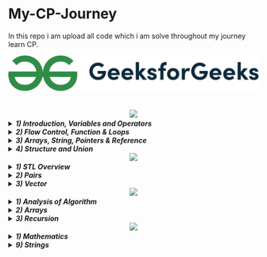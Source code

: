 # My-CP-Journey
In this repo i am upload all code which i am solve throughout my journey learn CP.


<div align="center">
<img src=
"images/gfg.png" alt="GeeksforGeeks logo">
</div>
<br>
<br>

<div align="center">
<img src="https://img.shields.io/badge/C%2B%2B-Basic-blue" height="30px">
</div>

<details>
<summary><em><strong>1) Introduction, Variables and Operators</strong></em></summary>
<br>

|No|Problem Name|Source Code|
|--|------------|-----------|  
| 1 | [When learning a new language, we first learn to output some message. Here, we'll start with the famous Hello World message. Now, here you are given a function to complete. Don't worry about the ins and outs of functions, just add the command (cout<<"Hello World") to print Hello World.](https://practice.geeksforgeeks.org/problems/start-coding/1)| [C++ Code](https://github.com/IamBikramPurkait/My-CP-Journey/blob/main/GFG/C%2B%2B%20BASIC/1%20-%20Introduction%2C%20Variables%20and%20Operators/Start_Coding.cpp)|
| 2 | [You are familiar with producing output using C++/C. In this task, you'll be required to write three messages in three separate lines. Write Geeks for Geeks. But wait a minute!! You need to write each word of it in a separate line.](https://practice.geeksforgeeks.org/problems/the-new-line/1) | [C++ Code](https://github.com/IamBikramPurkait/My-CP-Journey/blob/main/GFG/C%2B%2B%20BASIC/1%20-%20Introduction%2C%20Variables%20and%20Operators/The_new_line.cpp) |  
| 3 | [Comments are very useful in any language to tell a user what is the task of any function or operation. The comments are neglected by the compiler, so whatever you write in the comments won't have any effect on the working of a code. In C/C++, comments can be written as mentioned below:/*This is a comment*/ //This is also a comment](https://practice.geeksforgeeks.org/problems/learn-to-comment/1) | [C++ Code](https://github.com/IamBikramPurkait/My-CP-Journey/blob/main/GFG/C%2B%2B%20BASIC/1%20-%20Introduction%2C%20Variables%20and%20Operators/learn_new_comment.cpp) | 
| 4 | [Working with Data Types is very important in the programming world. Here, we will learn to manipulate the basic data types in CPP.You will be given four different variables of different data types: a (int), b (float), c (double), l (long long), d (string). Your task is to do step-wise operations as given below:1. Divide b by c.2. Divide b by a.3. Divide c by a (cast to int).4. Add result of step 3 with l.5. Print the given string, and the 4th (0-based indexing) character of the string both separated by a space.](https://practice.geeksforgeeks.org/problems/data-types/1) | [C++ Code](https://github.com/IamBikramPurkait/My-CP-Journey/blob/main/GFG/C%2B%2B%20BASIC/1%20-%20Introduction%2C%20Variables%20and%20Operators/datatypes.cpp) | 
| 5 | [There are times when your answer is a floating point that contains undesired amount of digits after decimal. Here, we'll learn how to get a precise answer out of a floating number. You are given two floating numbers a and b. You need to output a/b and decimal precision of a/b upto 3 places after the decimal point.Note: You may use setprecision and fixed.](https://practice.geeksforgeeks.org/problems/learning-to-be-precise/1) | [C++ Code](https://github.com/IamBikramPurkait/My-CP-Journey/blob/main/GFG/C%2B%2B%20BASIC/1%20-%20Introduction%2C%20Variables%20and%20Operators/learning_to_be_precise.cpp) | 
| 6 | [Macro is one of the most important part of CPP preprocessors. It allows us to define variables and functions and it basically works by substituting the value or function during the preprocessing stage of code conversion(High level to Low level). So, let's dive into preprocessors!You are given two inputs: a(integer),and b(integer). You need to print a * b .](https://practice.geeksforgeeks.org/problems/learning-macros/1) | [C++ Code](https://github.com/IamBikramPurkait/My-CP-Journey/blob/main/GFG/C%2B%2B%20BASIC/1%20-%20Introduction%2C%20Variables%20and%20Operators/learning_macros.cpp) | 
| 7 | [Given two numbers a and b, you need to swap their values so a holds the value of b and b holds the value of a.](https://practice.geeksforgeeks.org/problems/swap-the-numbers/0/?track=cip-intro-var-operators&batchId=238) | [C++ Code](https://github.com/IamBikramPurkait/My-CP-Journey/blob/main/GFG/C%2B%2B%20BASIC/1%20-%20Introduction%2C%20Variables%20and%20Operators/swap_the_numbers.cpp) | 
| 8 | [Given a double value d, typecast it to an integer value.](https://practice.geeksforgeeks.org/problems/type-conversion/0/?track=cip-intro-var-operators&batchId=238) | [C++ Code](https://github.com/IamBikramPurkait/My-CP-Journey/blob/main/GFG/C%2B%2B%20BASIC/1%20-%20Introduction%2C%20Variables%20and%20Operators/type_conversion.cpp) | 
| 9 | [Given a variable value  return the size of the variable. It can be of any data type like int, float, char, double, etc.](https://practice.geeksforgeeks.org/problems/315289330d2c89ab5d2430c9f2434a8b9ae13ab0/0/?track=cip-intro-var-operators&batchId=238) | [C++ Code](https://github.com/IamBikramPurkait/My-CP-Journey/blob/main/GFG/C%2B%2B%20BASIC/1%20-%20Introduction%2C%20Variables%20and%20Operators/return_size.cpp) | 
| 10 | [Given 2 integers a and b. Find the value of a/b, where b is not equal to zero. After computation the answer should be in double format with precised value.](https://practice.geeksforgeeks.org/problems/db4b6dd5adab4810359001fffaf0fdc2587cf060/0/?track=cip-intro-var-operators&batchId=238) | [C++ Code](https://github.com/IamBikramPurkait/My-CP-Journey/blob/main/GFG/C%2B%2B%20BASIC/1%20-%20Introduction%2C%20Variables%20and%20Operators/compute_abyb.cpp) | 
| 11 | [You are given a function utility() which prints count  every time it is called. The function will be called by the driver's code n times.](https://practice.geeksforgeeks.org/problems/de776bf8c9c130169a8d66c890dbf145db364586/0/?track=cip-intro-var-operators&batchId=238) | [C++ Code](https://github.com/IamBikramPurkait/My-CP-Journey/blob/main/GFG/C%2B%2B%20BASIC/1%20-%20Introduction%2C%20Variables%20and%20Operators/kth_call.cpp) | 
| 12 | [You just have to initialize a global variable g having int type and value as 10.You are given with complete functions getter() and setter(int x) for the variable g. getter() will return the value of g and setter(x) will set the value of g as x. Functions will be called by the driver's code, it will set the value of g as 10 and will print the value through getter().](https://practice.geeksforgeeks.org/problems/b43c84131f1f6af6b54f470d3f925a2f5976f68e/0/?track=cip-intro-var-operators&batchId=238) | [C++ Code](https://github.com/IamBikramPurkait/My-CP-Journey/blob/main/GFG/C%2B%2B%20BASIC/1%20-%20Introduction%2C%20Variables%20and%20Operators/global_variable.cpp) | 
| 13 | [Recommended to solve it after completing Function track.Given 2 numeric values a and b, they can be of any datatype like int, long, double, etc. Find the value of (a + b). After computation the answer will have the data type as a and b.](https://practice.geeksforgeeks.org/problems/a4de51c3f1ec770de022d909165358dee30fe64e/0/?track=cip-intro-var-operators&batchId=238) | [C++ Code](https://github.com/IamBikramPurkait/My-CP-Journey/blob/main/GFG/C%2B%2B%20BASIC/1%20-%20Introduction%2C%20Variables%20and%20Operators/add_auto_keyword.cpp) | 
| 14 | [Given one variable a, it can be of any datatype like int, long, double, etc. You have been given a fun() function with variable 'a' as parameter. You have to print its type id name.](https://practice.geeksforgeeks.org/problems/c0a681a2f4f9d06ed164a38cf736ccbc84fff983/0/?track=cip-intro-var-operators&batchId=238) | [C++ Code](https://github.com/IamBikramPurkait/My-CP-Journey/blob/main/GFG/C%2B%2B%20BASIC/1%20-%20Introduction%2C%20Variables%20and%20Operators/type_inference.cpp) | 
| 15 | [Given an integer, you need to input it. The integer will then be printed after adding 10.](https://practice.geeksforgeeks.org/problems/input-integer/0/?track=cip-intro-var-operators&batchId=238) | [C++ Code](https://github.com/IamBikramPurkait/My-CP-Journey/blob/main/GFG/C%2B%2B%20BASIC/1%20-%20Introduction%2C%20Variables%20and%20Operators/input_integer.cpp) | 
| 16 | [Given two inputs that are store in variables a and b, you need to print a and b in a single line with a space separating them.](https://practice.geeksforgeeks.org/problems/print-with-space/0/?track=cip-intro-var-operators&batchId=238) | [C++ Code](https://github.com/IamBikramPurkait/My-CP-Journey/blob/main/GFG/C%2B%2B%20BASIC/1%20-%20Introduction%2C%20Variables%20and%20Operators/print_with_space.cpp) | 
| 17 | [You are given a print() function that should output one statement as "GeeksForGeeks". The statement should be with double quotes as shown.](https://practice.geeksforgeeks.org/problems/ac2a004501fccf140263abb898908d25ae64c078/0/?track=cip-intro-var-operators&batchId=238) | [C++ Code](https://github.com/IamBikramPurkait/My-CP-Journey/blob/main/GFG/C%2B%2B%20BASIC/1%20-%20Introduction%2C%20Variables%20and%20Operators/print_gfg.cpp) | 
| 18 | [You are given a utility() function with a as parameter which is of bool type. Complete the function and print actual boolean value, i.e., true or false.](https://practice.geeksforgeeks.org/problems/c86369dd566ed0637679f33bfd506b375e85e369/0/?track=cip-intro-var-operators&batchId=238) | [C++ Code](https://github.com/IamBikramPurkait/My-CP-Journey/blob/main/GFG/C%2B%2B%20BASIC/1%20-%20Introduction%2C%20Variables%20and%20Operators/print_boolean_value.cpp) | 
| 19 | [You are given a decTohex() function with number a as parameter. Complete the function and print hexadecimal value of 'a'.](https://practice.geeksforgeeks.org/problems/convert-to-hexadecimal/0/?track=cip-intro-var-operators&batchId=238) | [C++ Code](https://github.com/IamBikramPurkait/My-CP-Journey/blob/main/GFG/C%2B%2B%20BASIC/1%20-%20Introduction%2C%20Variables%20and%20Operators/convert_to_hexadecimal.cpp) | 
| 20 | [There are times when your answer is a double data type and you want to show the same in scientific format. Here, we have to get a scientific format answer out of a double data type. You are given one number a. You need to output its sceintific format upto 4 precision.](https://practice.geeksforgeeks.org/problems/7ba8f524809a4015ac654d98aa0cb22ef8d27098/0/?track=cip-intro-var-operators&batchId=238) | [C++ Code](https://github.com/IamBikramPurkait/My-CP-Journey/blob/main/GFG/C%2B%2B%20BASIC/1%20-%20Introduction%2C%20Variables%20and%20Operators/scientific_format.cpp) | 
| 21 | [You are given two integer variables x and y. You need to perform the following operations:p = x+y : Additionq = x-y : Subtractionr = x*y :Multiplications = x/y : Float Divisiont = x//y : Int Divisionu = x%y : Modulov = x**y : Power](https://practice.geeksforgeeks.org/problems/arithmetic-operators/0/?track=cip-intro-var-operators&batchId=238) | [C++ Code](https://practice.geeksforgeeks.org/problems/arithmetic-operators/0/?track=cip-intro-var-operators&batchId=238) | 
| 22 | [Given an integer N find the sum of the first N natural number.](https://practice.geeksforgeeks.org/problems/sum-of-n-number/0/?track=cip-intro-var-operators&batchId=238) | [C++ Code](https://github.com/IamBikramPurkait/My-CP-Journey/blob/main/GFG/C%2B%2B%20BASIC/1%20-%20Introduction%2C%20Variables%20and%20Operators/sum_of_n_numbers.cpp) | 
| 23 | [Given two positive integers a and b. Your task is to perform right shift bitwise operation on it as given below:Do a>>b.](https://practice.geeksforgeeks.org/problems/bitwise-right-shift/0/?track=cip-intro-var-operators&batchId=238) | [C++ Code](https://github.com/IamBikramPurkait/My-CP-Journey/blob/main/GFG/C%2B%2B%20BASIC/1%20-%20Introduction%2C%20Variables%20and%20Operators/bitwise_right_shift.cpp) | 
| 24 | [Given an integer N. Write a program to find last digit of the number.](https://practice.geeksforgeeks.org/problems/last-digit-of-a-number/0/?track=cip-intro-var-operators&batchId=238) | [C++ Code](https://github.com/IamBikramPurkait/My-CP-Journey/blob/main/GFG/C%2B%2B%20BASIC/1%20-%20Introduction%2C%20Variables%20and%20Operators/last_digit_of_a_number.cpp) | 
| 25 | [Given three integer, a,d and n. Where a is the first term, d is the common difference of an A.P.  Calculate the nth term of A.P.  The nth term is given by an = a + (n-1)d](https://practice.geeksforgeeks.org/problems/ap-term/0/?track=cip-intro-var-operators&batchId=238) | [C++ Code](https://github.com/IamBikramPurkait/My-CP-Journey/blob/main/GFG/C%2B%2B%20BASIC/1%20-%20Introduction%2C%20Variables%20and%20Operators/AP_term.cpp) | 
</details>


<details>
<summary><em><strong>2) Flow Control, Function & Loops</em></strong></summary>
<br>

|No|Problem Name|Source Code|
|--|-----------|-----------|  
| 1 | [Given an integer N. Your task is to check if the integer is greater than, less than or equal to 5.If the integer is greater than 5, then print "Greater than 5" (without quotes).If the integer is less than 5, then print "Less than 5".If the integer is equal to 5, then print "Equal to 5".](https://practice.geeksforgeeks.org/problems/c-if-else-decision-making4138/1)| [C++ Code](https://github.com/IamBikramPurkait/My-CP-Journey/blob/main/GFG/C%2B%2B%20BASIC/2%20-%20%20Flow%20Control%2C%20Function%20%26%20Loops/if_else.cpp)|
| 2 | [For an input year N, find whether the year is a leap or not. ](https://practice.geeksforgeeks.org/problems/leap-year0943/1)| [C++ Code](https://github.com/IamBikramPurkait/My-CP-Journey/blob/main/GFG/C%2B%2B%20BASIC/2%20-%20%20Flow%20Control%2C%20Function%20%26%20Loops/leapyear.cpp)|
| 3 | [Given a number, you have to use switch statement to print "One" (without quotes) if the given number is equal to 1 else print "Not One"(without quotes).](https://practice.geeksforgeeks.org/problems/switch-statement/0/?track=cip-flow-function-loop&batchId=238)| [C++ Code](https://github.com/IamBikramPurkait/My-CP-Journey/blob/main/GFG/C%2B%2B%20BASIC/2%20-%20%20Flow%20Control%2C%20Function%20%26%20Loops/switch_statement.cpp)|
| 4 | [Given a number, represents number of apples in a bag. You and your friend are playing a game. Both of you are picking one apple turn wise from the bag. It is given that first attempt is always by you. The person picking the last apple will be the winner. Find out the winner if the quantity of apples is given to you as a number.If you will win: Print "You" (without quotes)If your friend will win: Print "Friend" (without quotes)](https://practice.geeksforgeeks.org/problems/even-odd-game/0/?track=cip-flow-function-loop&batchId=238)| [C++ Code](https://github.com/IamBikramPurkait/My-CP-Journey/blob/main/GFG/C%2B%2B%20BASIC/2%20-%20%20Flow%20Control%2C%20Function%20%26%20Loops/even_odd_game.cpp)|
| 5 | [Given 3 numbers A, B and C. Find the greatest number among them.](https://practice.geeksforgeeks.org/problems/greatest-of-three-numbers2520/1)| [C++ Code](https://github.com/IamBikramPurkait/My-CP-Journey/blob/main/GFG/C%2B%2B%20BASIC/2%20-%20%20Flow%20Control%2C%20Function%20%26%20Loops/greatest_of_three_numbers.cpp)|
| 6 | [Given two numbers a and b; you need to perform basic mathematical operation on them. You will be provided an integer named as operator.If operator equals to 1 add a and b, then print the result.If operator equals to 2 subtract b from a, then print the result.If operator equals to 3 multiply a and b, then print the result.If operator equals to any another number, print "Invalid Input"(without quotes).](https://practice.geeksforgeeks.org/problems/calculator/0/?track=cip-flow-function-loop&batchId=238)| [C++ Code](https://github.com/IamBikramPurkait/My-CP-Journey/blob/main/GFG/C%2B%2B%20BASIC/2%20-%20%20Flow%20Control%2C%20Function%20%26%20Loops/calculator.cpp)|
| 7 | [You are given a number n. You need to find nth Fibonacci number.F(n)=F(n-1)+F(n-2); where F(1)=1 and F(2)=1](https://practice.geeksforgeeks.org/problems/fibonacci-using-recursion/0/?track=cip-flow-function-loop&batchId=238)| [C++ Code](https://github.com/IamBikramPurkait/My-CP-Journey/blob/main/GFG/C%2B%2B%20BASIC/2%20-%20%20Flow%20Control%2C%20Function%20%26%20Loops/fibbonacci_using_recursion.cpp)|
| 8 | [You have to find exact volume of some objects just by knowing the some of their dimensions. Here we will find volume of a cube and a rectangular box by completing the given functions.](https://practice.geeksforgeeks.org/problems/1dc3a6ff68b90b33383d1d91e255b7a171eab092/0/?track=cip-flow-function-loop&batchId=238)| [C++ Code](https://github.com/IamBikramPurkait/My-CP-Journey/blob/main/GFG/C%2B%2B%20BASIC/2%20-%20%20Flow%20Control%2C%20Function%20%26%20Loops/find_volume.cpp)|
| 9 | [You have to generate a single sum() function which can take two, three or four parameters and will return sum of all the numbers. Suppose if we are given with 2 integer values a and b we have to return (a+b), if given 3 integer values a, b and c we have to return (a+b+c) and similarly for 4 numeric values (a+b+c+d). Function call will be like this:If 2 integers : sum(a, b);If 3 integers : sum(a, b, c);If 4 integers : sum(a, b, c, d); ](https://practice.geeksforgeeks.org/problems/1629703dd82d0d2898f59a1d467238a94929f620/0/?track=cip-flow-function-loop&batchId=238)| [C++ Code](https://github.com/IamBikramPurkait/My-CP-Journey/blob/main/GFG/C%2B%2B%20BASIC/2%20-%20%20Flow%20Control%2C%20Function%20%26%20Loops/sum_default_arguments.cpp)|
| 10 | [Given a number N, find the first digit of the number.](https://practice.geeksforgeeks.org/problems/first-digit-of-a-number/0/?track=cip-flow-function-loop&batchId=238)| [C++ Code](https://github.com/IamBikramPurkait/My-CP-Journey/blob/main/GFG/C%2B%2B%20BASIC/2%20-%20%20Flow%20Control%2C%20Function%20%26%20Loops/first_digit_of_number.cpp)|
| 11 | [Given a number N find the prime factorization of the number.](https://practice.geeksforgeeks.org/problems/prime-factorization/0/?track=cip-flow-function-loop&batchId=238)| [C++ Code](https://github.com/IamBikramPurkait/My-CP-Journey/blob/main/GFG/C%2B%2B%20BASIC/2%20-%20%20Flow%20Control%2C%20Function%20%26%20Loops/prime_factorization.cpp)|
| 12 | [Given a positive integer, N. Find the factorial of N.](https://practice.geeksforgeeks.org/problems/factorial5739/1)| [C++ Code](https://github.com/IamBikramPurkait/My-CP-Journey/blob/main/GFG/C%2B%2B%20BASIC/2%20-%20%20Flow%20Control%2C%20Function%20%26%20Loops/factorial.cpp)|
| 13 | [You are given a String S, you need to print its characters at even indices(index starts at 0).](https://practice.geeksforgeeks.org/problems/for-loop-2/0/?track=cip-flow-function-loop&batchId=238)| [C++ Code](https://github.com/IamBikramPurkait/My-CP-Journey/blob/main/GFG/C%2B%2B%20BASIC/2%20-%20%20Flow%20Control%2C%20Function%20%26%20Loops/forloop_2.cpp)|
| 14 | [What do you do when you need to execute certain statements more than once? You put them in a loop. Loops are very powerful. Majority of coding questions need loops to work. You can't even input testcases without loops!Here, we will use for loop and check if the given number n is prime or not.Note: A number is prime if it's divisible by itself and 1. Also, 1 is not prime.](https://practice.geeksforgeeks.org/problems/for-loop-primechecl/1)| [C++ Code](https://github.com/IamBikramPurkait/My-CP-Journey/blob/main/GFG/C%2B%2B%20BASIC/2%20-%20%20Flow%20Control%2C%20Function%20%26%20Loops/forloop_prime_check.cpp)|
| 15 | [While loop is another loop like for loop but unlike for loop it only checks for one condition.Here, we will use while loop and print a number n's table in reverse order.](https://practice.geeksforgeeks.org/problems/while-loop-printtable/1)| [C++ Code](https://github.com/IamBikramPurkait/My-CP-Journey/blob/main/GFG/C%2B%2B%20BASIC/2%20-%20%20Flow%20Control%2C%20Function%20%26%20Loops/while_loop_print_table.cpp)|
| 16 | [Given two number n1 and n2, n1 > n2. Find the differences between mathematical tables of n1 and n2.](https://practice.geeksforgeeks.org/problems/table-difference/0/?track=cip-flow-function-loop&batchId=238)| [C++ Code](https://github.com/IamBikramPurkait/My-CP-Journey/blob/main/GFG/C%2B%2B%20BASIC/2%20-%20%20Flow%20Control%2C%20Function%20%26%20Loops/table_difference.cpp)|
| 17 | [Given a number N. Count the number of digits in N which evenly divides N.](https://practice.geeksforgeeks.org/problems/count-digits/0)| [C++ Code](https://github.com/IamBikramPurkait/My-CP-Journey/blob/main/GFG/C%2B%2B%20BASIC/2%20-%20%20Flow%20Control%2C%20Function%20%26%20Loops/count_digits.cpp)|
| 18 | [Given an integer s. Write a program to print the Right angle triangle wall. The length of perpendicular and base is s.](https://practice.geeksforgeeks.org/problems/right-angle-triangle-1605685807/0/?track=cip-flow-function-loop&batchId=238)| [C++ Code](https://github.com/IamBikramPurkait/My-CP-Journey/blob/main/GFG/C%2B%2B%20BASIC/2%20-%20%20Flow%20Control%2C%20Function%20%26%20Loops/right_angle_triangle.cpp)|
| 19 | [Given an integer N. Write a program to print all the divisors of N.](https://practice.geeksforgeeks.org/problems/divisor/0/?track=cip-flow-function-loop&batchId=238)| [C++ Code](https://github.com/IamBikramPurkait/My-CP-Journey/blob/main/GFG/C%2B%2B%20BASIC/2%20-%20%20Flow%20Control%2C%20Function%20%26%20Loops/divisor.cpp)|
| 20 | [Given an integer n check if n is prime or not.A prime number is a number that is divisible by 1 and itself only.](https://practice.geeksforgeeks.org/problems/check-prime/0/?track=cip-flow-function-loop&batchId=238)| [C++ Code](https://github.com/IamBikramPurkait/My-CP-Journey/blob/main/GFG/C%2B%2B%20BASIC/2%20-%20%20Flow%20Control%2C%20Function%20%26%20Loops/check_prime.cpp)|
| 21 | [Given an integer n. Write a program to find the prime number next to n.](https://www.geeksforgeeks.org/program-to-find-the-next-prime-number/)| [C++ Code](https://github.com/IamBikramPurkait/My-CP-Journey/blob/main/GFG/C%2B%2B%20BASIC/2%20-%20%20Flow%20Control%2C%20Function%20%26%20Loops/next_prime_number.cpp)|
| 22 | [Given two numbers A and B. The task is to find the GCD of  A and B.The GCD of two numbers is the largest number that can divide both A and B perfectly.](https://practice.geeksforgeeks.org/problems/gcd/0/?track=cip-flow-function-loop&batchId=238)| [C++ Code](https://github.com/IamBikramPurkait/My-CP-Journey/blob/main/GFG/C%2B%2B%20BASIC/2%20-%20%20Flow%20Control%2C%20Function%20%26%20Loops/gcd.cpp)|
| 23 | [Given two numbers a and b. The task is to find out their LCM.](https://practice.geeksforgeeks.org/problems/lcm/0/?track=cip-flow-function-loop&batchId=238)| [C++ Code](https://github.com/IamBikramPurkait/My-CP-Journey/blob/main/GFG/C%2B%2B%20BASIC/2%20-%20%20Flow%20Control%2C%20Function%20%26%20Loops/lcm.cpp)|
</details>


<details>
<summary><em><strong>3) Arrays, String, Pointers & Reference</em></strong></summary>
<br>

|No|Problem Name|Source Code|
|--|------------|-----------|  
| 1 | [You are given an array that contains integers. You need to print the elements of the array with in reverse order with a space between them.](https://practice.geeksforgeeks.org/problems/array-traversal-reverse/1/?track=cip-array-string-pointer-reference&batchId=238)| [C++ Code](https://github.com/IamBikramPurkait/My-CP-Journey/blob/main/GFG/C%2B%2B%20BASIC/3%20-%20%20Arrays%2C%20String%2C%20Pointers%20%26%20Reference/array_traversal_reverse.cpp)|
| 2 | [Given an integer array arr of size n, you need to sum the elements of arr.](https://practice.geeksforgeeks.org/problems/sum-of-array-elements2502/1)| [C++ Code](https://github.com/IamBikramPurkait/My-CP-Journey/blob/main/GFG/C%2B%2B%20BASIC/3%20-%20%20Arrays%2C%20String%2C%20Pointers%20%26%20Reference/sum_all_array_elements.cpp)|
| 3 | [Given an array A[] of N elements. The task is to count number of even and odd elements in the array.](https://practice.geeksforgeeks.org/problems/count-odd-even/1)| [C++ Code](https://github.com/IamBikramPurkait/My-CP-Journey/blob/main/GFG/C%2B%2B%20BASIC/3%20-%20%20Arrays%2C%20String%2C%20Pointers%20%26%20Reference/count_odd_even.cpp)|
| 4 | [Insertion is a basic but frequently used operation. Arrays in most languages cannnot be dynamically shrinked or expanded. Here, we will work with such arrays and try to insert an element at some index.You are given an array arr(0-based index). The size of the array is given by sizeOfArray. You need to insert an element at given index and print the modified array.](https://practice.geeksforgeeks.org/problems/array-insert-at-index/0/?track=cip-array-string-pointer-reference&batchId=238)| [C++ Code](https://github.com/IamBikramPurkait/My-CP-Journey/blob/main/GFG/C%2B%2B%20BASIC/3%20-%20%20Arrays%2C%20String%2C%20Pointers%20%26%20Reference/array_insert_at_index.cpp)|
| 5 | [You are given an array that contains integers. You need to decrement each element of the array by 1 and return the array.](https://practice.geeksforgeeks.org/problems/decrement-array-values/0/?track=cip-array-string-pointer-reference&batchId=238)| [C++ Code](https://github.com/IamBikramPurkait/My-CP-Journey/blob/main/GFG/C%2B%2B%20BASIC/3%20-%20%20Arrays%2C%20String%2C%20Pointers%20%26%20Reference/decrement_array_values.cpp)|
| 6 | [Given an array arr[] of size N, check if it is sorted in non-decreasing order or not. ](https://practice.geeksforgeeks.org/problems/check-if-an-array-is-sorted0701/0/?track=cip-array-string-pointer-reference&batchId=238)| [C++ Code](https://github.com/IamBikramPurkait/My-CP-Journey/blob/main/GFG/C%2B%2B%20BASIC/3%20-%20%20Arrays%2C%20String%2C%20Pointers%20%26%20Reference/check_if_array_is_sorted.cpp)|
| 7 | [Given an array of size N consisting of only 0's and 1's. The array is sorted in such a manner that all the 1's are placed first and then they are followed by all the 0's. Find the count of all the 0's.](https://practice.geeksforgeeks.org/problems/count-the-zeros2550/0/?track=cip-array-string-pointer-reference&batchId=238)| [C++ Code](https://github.com/IamBikramPurkait/My-CP-Journey/blob/main/GFG/C%2B%2B%20BASIC/3%20-%20%20Arrays%2C%20String%2C%20Pointers%20%26%20Reference/count_the_zeros.cpp)|
| 8 | [Given an array a[], find the size of the array.](https://practice.geeksforgeeks.org/problems/size-of-an-array/0/?track=cip-array-string-pointer-reference&batchId=238)| [C++ Code](https://github.com/IamBikramPurkait/My-CP-Journey/blob/main/GFG/C%2B%2B%20BASIC/3%20-%20%20Arrays%2C%20String%2C%20Pointers%20%26%20Reference/size_of_an_array.cpp)|
| 9 | [Insertion is a basic but frequently used operation. Arrays in most languages cannnot be dynamically shrinked or expanded. Here, we will work with such arrays and try to insert an element at some index.You are given an array arr(0-based index). The size of the array is given by sizeOfArray. You need to insert an element at given index and print the modified array.](https://practice.geeksforgeeks.org/problems/array-insert-at-index/0/?track=cip-array-string-pointer-reference&batchId=238)| [C++ Code](https://github.com/IamBikramPurkait/My-CP-Journey/blob/main/GFG/C%2B%2B%20BASIC/3%20-%20%20Arrays%2C%20String%2C%20Pointers%20%26%20Reference/array_insert_at_index.cpp)|
| 10 | [You are given an array that contains integers. You need to decrement each element of the array by 1 and return the array.](https://practice.geeksforgeeks.org/problems/decrement-array-values/0/?track=cip-array-string-pointer-reference&batchId=238)| [C++ Code](https://github.com/IamBikramPurkait/My-CP-Journey/blob/main/GFG/C%2B%2B%20BASIC/3%20-%20%20Arrays%2C%20String%2C%20Pointers%20%26%20Reference/decrement_array_values.cpp)|
| 11 | [Given an array arr[] of size N of positive integers which may have duplicates. The task is to find the maximum and second maximum from the array, and both of them should be distinct, so If no second max exists, then the second max will be -1.](https://www.geeksforgeeks.org/find-second-largest-element-array/)| [C++ Code](https://www.geeksforgeeks.org/find-second-largest-element-array/)|
| 12 | [Given an integer array and another integer element. The task is to find if the given element is present in array or not.](https://practice.geeksforgeeks.org/problems/search-an-element-in-an-array-1587115621/0/?track=cip-array-string-pointer-reference&batchId=238)| [C++ Code](https://github.com/IamBikramPurkait/My-CP-Journey/blob/main/GFG/C%2B%2B%20BASIC/3%20-%20%20Arrays%2C%20String%2C%20Pointers%20%26%20Reference/search_of_an_element_in_an_array.cpp)|
| 13 | [This Module is all about pointers and how they can be cleverly employed to solve typical CPP problems.Given two integers A and B. The task is to swap two numbers. Swapping here means to interchange the values of A and B.](https://practice.geeksforgeeks.org/problems/magic-in-cpp/1)| [C++ Code](https://github.com/IamBikramPurkait/My-CP-Journey/blob/main/GFG/C%2B%2B%20BASIC/3%20-%20%20Arrays%2C%20String%2C%20Pointers%20%26%20Reference/magic_in_cpp.cpp)|
| 14 | [Given a variable 'a', the task is to make a function updateVar() which will increment the value of the variable by 10. The function should not return anything.](https://practice.geeksforgeeks.org/problems/incrementing-a-variable/0/?track=cip-array-string-pointer-reference&batchId=238)| [C++ Code](https://github.com/IamBikramPurkait/My-CP-Journey/blob/main/GFG/C%2B%2B%20BASIC/3%20-%20%20Arrays%2C%20String%2C%20Pointers%20%26%20Reference/increment_a_variable.cpp)|
| 15 | [Given a variable 'a', we will print the variable through its address.](https://practice.geeksforgeeks.org/problems/address-operator/0/?track=cip-array-string-pointer-reference&batchId=238)| [C++ Code](https://github.com/IamBikramPurkait/My-CP-Journey/blob/main/GFG/C%2B%2B%20BASIC/3%20-%20%20Arrays%2C%20String%2C%20Pointers%20%26%20Reference/address_operator.cpp)|
| 16 | [Rahul loves to play with numbers, he challenges his friend Ankush with a problem related to numbers in which he has to first reverse the order of two digits and then swap them. Let us take the two digits as a and b.](https://practice.geeksforgeeks.org/problems/c-call-by-reference/1)| [C++ Code](https://github.com/IamBikramPurkait/My-CP-Journey/blob/main/GFG/C%2B%2B%20BASIC/3%20-%20%20Arrays%2C%20String%2C%20Pointers%20%26%20Reference/c%2B%2B_call_by_reference.cpp)|
| 17 | [You are given a string s. You need to find the length of the string.](https://practice.geeksforgeeks.org/problems/length-of-string/0/?track=cip-array-string-pointer-reference&batchId=238)| [C++ Code](https://github.com/IamBikramPurkait/My-CP-Journey/blob/main/GFG/C%2B%2B%20BASIC/3%20-%20%20Arrays%2C%20String%2C%20Pointers%20%26%20Reference/length_of_a_string.cpp)|
| 18 | [Your task is to implement the function strstr. The function takes two strings as arguments (s,x) and  locates the occurrence of the string x in the string s. The function returns and integer denoting the first occurrence of the string x in s (0 based indexing).](https://practice.geeksforgeeks.org/problems/implement-strstr/1)| [C++ Code](https://github.com/IamBikramPurkait/My-CP-Journey/blob/main/GFG/C%2B%2B%20BASIC/3%20-%20%20Arrays%2C%20String%2C%20Pointers%20%26%20Reference/implement_strstr.cpp)|
| 19 | [You are given a string s. You need to reverse the string.](https://practice.geeksforgeeks.org/problems/reverse-a-string/0/?track=cip-array-string-pointer-reference&batchId=238)| [C++ Code](https://github.com/IamBikramPurkait/My-CP-Journey/blob/main/GFG/C%2B%2B%20BASIC/3%20-%20%20Arrays%2C%20String%2C%20Pointers%20%26%20Reference/reverse_a_string.cpp)|
| 20 | [Given a string S and two integers L and R. Print the characters in the range L to R of the string.NOTE: Assume zero based indexing.](https://practice.geeksforgeeks.org/problems/cpp-substring/0/?track=cip-array-string-pointer-reference&batchId=238)| [C++ Code](https://github.com/IamBikramPurkait/My-CP-Journey/blob/main/GFG/C%2B%2B%20BASIC/3%20-%20%20Arrays%2C%20String%2C%20Pointers%20%26%20Reference/cpp_substring.cpp)|
| 21 | [There are many times when we need to take input of a string that contains multiple words.Here, we will learn how to take input of a string that comprises of multiple words. Your task is to take input of string with multiple words.](https://practice.geeksforgeeks.org/problems/e2f92ca1f6427886951acd157ccba47dfa0711f0/0/?track=cip-array-string-pointer-reference&batchId=238)| [C++ Code](https://github.com/IamBikramPurkait/My-CP-Journey/blob/main/GFG/C%2B%2B%20BASIC/3%20-%20%20Arrays%2C%20String%2C%20Pointers%20%26%20Reference/getline_1.cpp)|
| 22 | [You are given with a string that is in email format. Here, you have to take input of a string till the '@' character.](https://practice.geeksforgeeks.org/problems/763a4baf3538a10a744dbc550c722185edfc0b53/0/?track=cip-array-string-pointer-reference&batchId=238)| [C++ Code](https://github.com/IamBikramPurkait/My-CP-Journey/blob/main/GFG/C%2B%2B%20BASIC/3%20-%20%20Arrays%2C%20String%2C%20Pointers%20%26%20Reference/getline_2.cpp)|
| 23 | [Given two char c1 and c2.  you need to print all the alphabet starting from c1 to c2 in a single line.](https://www.geeksforgeeks.org/program-to-print-alphabets-from-a-to-z-using-loop/)| [C++ Code](https://github.com/IamBikramPurkait/My-CP-Journey/blob/main/GFG/C%2B%2B%20BASIC/3%20-%20%20Arrays%2C%20String%2C%20Pointers%20%26%20Reference/print_alpbhabets.cpp)|
| 24 | [You are given a string s consisting of multiple words. You need to count the total words in the string. Words are separated by a single space.](https://practice.geeksforgeeks.org/problems/count-words-in-string/0/?track=cip-array-string-pointer-reference&batchId=238)| [C++ Code](https://github.com/IamBikramPurkait/My-CP-Journey/blob/main/GFG/C%2B%2B%20BASIC/3%20-%20%20Arrays%2C%20String%2C%20Pointers%20%26%20Reference/count_words_in_a_string.cpp)|
</details>


<details>
<summary><em><strong>4) Structure and Union</em></strong></summary>
<br>

|No|Problem Name|Source Code|
|--|------------|-----------|  
| 1 | [Structures are very useful when we want to create Linked Lists and Trees. Here we will learn to create a Linked List struct.You have to make struct for Linked List.](https://practice.geeksforgeeks.org/problems/learning-structs/0/?track=cip-struct-union&batchId=238)| [C++ Code](https://github.com/IamBikramPurkait/My-CP-Journey/blob/main/GFG/C%2B%2B%20BASIC/4%20-%20%20Structure%20and%20Union/learning_structs.cpp)|
</details>




<div align="center">
<img src="https://img.shields.io/badge/C%2B%2B-STL-red" height="30px">
</div>

<details>
<summary><em><strong>1) STL Overview</strong></em></summary>
<br>

|No|Problem Name|Source Code|
|--|------------|-----------|  
| 1 | [Template in C++ is a feature. We write code once and use it for any data type including user defined data types.Given three cases :1st case when two strings are given , print the smallest of the two strings.2nd case when two integers are given, print the smallest of the two integers.3rd case when two char are given , print the smallest of the two characters(lowercase).Your task is to complete class minElement which would include a private variable say y, a constructor which would set the given value to the private variable. And a method check() which would take one parameter say x and print the min of x and y(private variable) .First line of each input will contain 1 integer c. Next line will contain two strings if c is equal to 1 or will contain two integers if c is equal to 2 or will contain two char if value of c is equal to 3. We have to print the lowest of the two values given.](https://www.geeksforgeeks.org/templates-cpp/)| [C++ Code](https://github.com/IamBikramPurkait/My-CP-Journey/blob/main/GFG/CPP%20STL/1%20-%20%20STL%20Overview/c%2B%2B_template.cpp)|
| 2 | [You need to sort elements of an array where the array can be of following data-types:Integer,String,floating number.Your task is to complete the given two functions: sortArray() and printArray().The input line contains 2 lines. The first line contains n(size of array) and q(type of array) separated by space. Below is the description about q.q = 1, means elements of the array are of integer type,q = 2, means elements of the array are of string type,q = 3, means elements of array are of floating digit type,The second line contains n elements of the array separated by space.We have to print the elements in sorted form of given type of array separated by space.](https://practice.geeksforgeeks.org/problems/c-generic-sort/1)| [C++ Code](https://github.com/IamBikramPurkait/My-CP-Journey/blob/main/GFG/CPP%20STL/1%20-%20%20STL%20Overview/c%2B%2B_generic_sort.cpp)|
</details>


<details>
<summary><em><strong>2) Pairs</strong></em></summary>
<br>

|No|Problem Name|Source Code|
|--|------------|-----------|  
| 1 | [Given two elements X and Y. The task is to return the pair formed with given elements.](https://www.geeksforgeeks.org/pair-in-cpp-stl/)| [C++ Code](https://github.com/IamBikramPurkait/My-CP-Journey/blob/main/GFG/CPP%20STL/2%20-%20%20Pairs/make_pair.cpp)|
| 2 | [Given an array of elements of size N containing positive integers. The task is to make pair of elements given in array such that 1st element will be paired with last element, 2nd element with 2nd last, 3rd element with 3rd last and so on. If the array is of odd size then make middle element as a pair with itself.](https://www.geeksforgeeks.org/pair-in-cpp-stl/)| [C++ Code](https://github.com/IamBikramPurkait/My-CP-Journey/blob/main/GFG/CPP%20STL/2%20-%20%20Pairs/pairing_elements.cpp)|
| 3 | [Given two arrays arr1[] and arr2[] of size N. The task is to make pairs containing values corresponding from arr1 and arr2 i.e. (arr1[0], arr2[0]), (arr1[1],arr2[1]) and so on.](https://www.geeksforgeeks.org/pair-in-cpp-stl/)| [C++ Code](https://github.com/IamBikramPurkait/My-CP-Journey/blob/main/GFG/CPP%20STL/2%20-%20%20Pairs/corresponding_pair.cpp)|
| 4 | [You are given two arrays a[] (integer) and b[] (char). The ith value of a[] corresponds to the ith value of b[]. Sort the array b[] with respect to a[].](https://www.geeksforgeeks.org/sort-array-according-order-defined-another-array/)| [C++ Code](https://github.com/IamBikramPurkait/My-CP-Journey/blob/main/GFG/CPP%20STL/2%20-%20%20Pairs/sort_one_array_to_according_array.cpp)|
</details>


<details>
<summary><em><strong>3) Vector</strong></em></summary>
<br>

|No|Problem Name|Source Code|
|--|------------|-----------|  
| 1 | [Given an array arr[] of size N containing integers. The task is to insert elements of given array to vector and return that vector.](https://www.geeksforgeeks.org/vector-insert-function-in-c-stl/)| [C++ Code](https://github.com/IamBikramPurkait/My-CP-Journey/blob/main/GFG/CPP%20STL/3%20-%20%20Vector/vector_insertion.cpp)|
| 2 | [Iterators are used to iterate over vectors, maps, sets etc. Here we will learn to iterate over a vector from begin to end.You are given a vector V of size n. You need to print its elements.](https://practice.geeksforgeeks.org/problems/front-to-back/1)| [C++ Code](https://github.com/IamBikramPurkait/My-CP-Journey/blob/main/GFG/CPP%20STL/3%20-%20%20Vector/front_to_back.cpp)|
| 3 | [Given a vector of N positive integers. Your task is to print the vector elements in reverse order.](https://practice.geeksforgeeks.org/problems/back-to-front/1)| [C++ Code](https://github.com/IamBikramPurkait/My-CP-Journey/blob/main/GFG/CPP%20STL/3%20-%20%20Vector/back_to_front.cpp)|
| 4 | [Given a vector, find the sum of the elements of this vector.](https://www.geeksforgeeks.org/how-to-find-the-sum-of-elements-of-a-vector-using-stl-in-c/)| [C++ Code](https://github.com/IamBikramPurkait/My-CP-Journey/blob/main/GFG/CPP%20STL/3%20-%20%20Vector/vector_sum.cpp)|
| 5 | [You are given a vector V of size n. You need to sort it and reverse it.](https://practice.geeksforgeeks.org/problems/sort-and-reverse-vector/1)| [C++ Code](https://github.com/IamBikramPurkait/My-CP-Journey/blob/main/GFG/CPP%20STL/3%20-%20%20Vector/sort_and_reverse_vector.cpp)|
| 6 | [Given a Vector V of size N containing integers. Complete below functions on given vector depending on type of erasable query1. clearAll(): This function removes all elements from vector.2. eraseAt(): This function removes element from specified position present in the vector.3. eraseInRange(): This function removes element from vector in the given range start & end.](https://www.geeksforgeeks.org/vector-erase-and-clear-in-cpp/#:~:text=Vectors%20are%20same%20as%20dynamic,handled%20automatically%20by%20the%20container.&text=clear()%20function%20is%20used,thus%20making%20it%20size%200.)| [C++ Code](https://github.com/IamBikramPurkait/My-CP-Journey/blob/main/GFG/CPP%20STL/3%20-%20%20Vector/vector_erase_and_clear.cpp)|
| 7 | [Given a vector of N positive integers and an integer X. The task is to find the frequency of X in vector.](https://practice.geeksforgeeks.org/problems/find-the-frequency/1)| [C++ Code](https://github.com/IamBikramPurkait/My-CP-Journey/blob/main/GFG/CPP%20STL/3%20-%20%20Vector/find_the_frequency.cpp)|
| 8 | [A vector a of size n and an element k are given to you.You need to return the list(vector) of elements less than k. The order of elements should be the same as that in the original array.Note: Incase, there is no element less than k then return an empty vector.](https://practice.geeksforgeeks.org/problems/elements-less-than-k/0/?track=cip-vector&batchId=238)| [C++ Code](https://github.com/IamBikramPurkait/My-CP-Journey/blob/main/GFG/CPP%20STL/3%20-%20%20Vector/elements_less_tham_k.cpp)|
| 9 | [Given a vector V of n elements. We need to return the list of indices such that Vi is strictly greater than allthe elements from 0 to i-1. Note: The resultant list may be empty.](https://practice.geeksforgeeks.org/problems/maximum-among-left/0/?track=cip-vector&batchId=238)| [C++ Code](https://github.com/IamBikramPurkait/My-CP-Journey/blob/main/GFG/CPP%20STL/3%20-%20%20Vector/maximum_among_left.cpp)|
| 10 | [Given a vector of pairs of size n where first element of pair is the age and the second element is the height, you need to sort the vector of pairs in descending order by the second item of the pair. And if the second items are equal, then sort it by first element.](https://www.geeksforgeeks.org/sorting-vector-of-pairs-in-c-set-1-sort-by-first-and-second/)| [C++ Code](https://github.com/IamBikramPurkait/My-CP-Journey/blob/main/GFG/CPP%20STL/3%20-%20%20Vector/sort_vectors_of_pairs.cpp)|
| 11 | [We will be given the roll number along with marks. One student may have a different number of subjects. We will also be given subjects code in numeric forms. We need to return the list in ascending order such that if roll numbers are the same then we should return the list in ascending order of the marks and if marks are also same then return the list in ascending order of their subject code.](https://practice.geeksforgeeks.org/problems/increasing-roll-and-marks/0/?track=cip-vector&batchId=238)| [C++ Code](https://github.com/IamBikramPurkait/My-CP-Journey/blob/main/GFG/CPP%20STL/3%20-%20%20Vector/increasing_roll_and_marks.cpp)|
| 12 | [Given a vector V of n elements. Return the vector containing prime numbers that are at prime index(1-indexing).](https://www.geeksforgeeks.org/program-print-characters-present-prime-index-given-string/)| [C++ Code](https://github.com/IamBikramPurkait/My-CP-Journey/blob/main/GFG/CPP%20STL/3%20-%20%20Vector/prime_at_prime_index.cpp)|
</details>



<div align="center">
<img src="https://img.shields.io/badge/DSA-Basic-green" height="30px">
</div>


<details>
<summary><em><strong>1) Analysis of Algorithm</strong></em></summary>
<br>

|No|Problem Name|Source Code|
|--|------------|-----------|  
| 1 | [Quiz](https://www.geeksforgeeks.org/analysis-of-algorithms-set-1-asymptotic-analysis/)| [Pdf](https://github.com/IamBikramPurkait/My-CP-Journey/blob/main/GFG/DSA%20BASIC/1%20-%20%20Analysis%20of%20Algorithms/Quiz.pdf)|
</details>


<details>
<summary><em><strong>2) Arrays</strong></em></summary>
<br>

|No|Problem Name|Source Code|
|--|------------|-----------|  
| 1 | [Insertion is a basic but frequently used operation. Arrays in most languages can not be dynamically shrinked or expanded. Here, we will work with such arrays and try to insert an element at the end of the array.You are given an array arr. The size of the array is given by sizeOfArray. You need to insert an element at the end.](https://www.geeksforgeeks.org/search-insert-and-delete-in-an-unsorted-array/)| [C++ Code](https://github.com/IamBikramPurkait/My-CP-Journey/blob/main/GFG/DSA%20BASIC/2%20-%20%20Arrays/array_insert_at_end.cpp)|
| 2 | [Insertion is a basic but frequently used operation. Arrays in most languages cannnot be dynamically shrinked or expanded. Here, we will work with such arrays and try to insert an element at some index.You are given an array arr(0-based index). The size of the array is given by sizeOfArray. You need to insert an element at given index and print the modified array.](https://www.geeksforgeeks.org/search-insert-and-delete-in-an-unsorted-array/)| [C++ Code](https://github.com/IamBikramPurkait/My-CP-Journey/blob/main/GFG/DSA%20BASIC/2%20-%20%20Arrays/array_insert_at_index.cpp)|
| 3 | [You are given an array arr(0-based indexing). The size of the array is given by n. You need to get the element at index i and return it. If no element exists at i then return -1.](https://practice.geeksforgeeks.org/problems/get-element-at-index/0/?track=DSA-Foundation-Arrays&batchId=238)| [C++ Code](https://github.com/IamBikramPurkait/My-CP-Journey/blob/main/GFG/DSA%20BASIC/2%20-%20%20Arrays/get_element_at_index.cpp)|
| 4 | [You are given an array arr(0-based indexing). The size of the array is given by n. You need to update an element at the given index. The arr[i] of the array is initially set to i+1.](https://www.geeksforgeeks.org/search-insert-and-delete-in-an-unsorted-array/)| [C++ Code](https://github.com/IamBikramPurkait/My-CP-Journey/blob/main/GFG/DSA%20BASIC/2%20-%20%20Arrays/array_update_at_index.cpp)|
| 5 | [You are given an array arr(0-based indexing). The size of the array is given by n. You need to delete an element at given index and print the modified array. The arr[i] of array is initially set to i+1.Deletion means you need to shift all the elements after that index to the left by 1 position and set the last element as zero.](https://www.geeksforgeeks.org/delete-an-element-from-array-using-two-traversals-and-one-traversal/)| [C++ Code](https://github.com/IamBikramPurkait/My-CP-Journey/blob/main/GFG/DSA%20BASIC/2%20-%20%20Arrays/array_delete_and_shift.cpp)|
| 6 | [Given an unsorted array arr[] of size N containing non-negative integers. You will also be given an integer X, the task is to count the number of elements which are strictly smaller than X. The given integer may or not be present in the array given.](https://www.geeksforgeeks.org/count-smaller-equal-elements-sorted-array/)| [C++ Code](https://github.com/IamBikramPurkait/My-CP-Journey/blob/main/GFG/DSA%20BASIC/2%20-%20%20Arrays/count_smaller_than_x.cpp)|
| 7 | [Given an unsorted array arr[] of size N containing non-negative integers. You will also be given an integer X, the task is to count the number of elements which are strictly greater than X. The given integer may or not be present in the array given.](https://www.geeksforgeeks.org/count-the-values-greater-than-x-in-the-modified-array/)| [C++ Code](https://github.com/IamBikramPurkait/My-CP-Journey/blob/main/GFG/DSA%20BASIC/2%20-%20%20Arrays/count_element_greater_than_x.cpp)|
| 8 | [Given an array arr[] of size N containing positive integers and an integer X, find the element in the array which is smaller than X and closest to it.](https://practice.geeksforgeeks.org/problems/find-immediate-smaller-than-x/0/?track=DSA-Foundation-Arrays&batchId=238)| [C++ Code](https://github.com/IamBikramPurkait/My-CP-Journey/blob/main/GFG/DSA%20BASIC/2%20-%20%20Arrays/find_immdiate_smaller_than_x.cpp)|
| 9 | [Given an array arr[] of size N containing positive integers and an integer X. You need to find the value in the array which is greater than X and closest to it. ( if no such value exists the answer should be -1)](https://practice.geeksforgeeks.org/problems/find-immediate-greater-than-x/0/?track=DSA-Foundation-Arrays&batchId=238)| [C++ Code](https://github.com/IamBikramPurkait/My-CP-Journey/blob/main/GFG/DSA%20BASIC/2%20-%20%20Arrays/find_immediate_greater_than_x.cpp)|
| 10 | [Given an array arr[] of size N and two elements x and y, use counter variables to find which element appears most in the array, x or y. If both elements have the same frequency, then return the smaller element.Note:  We need to return the element, not its count. ](https://www.geeksforgeeks.org/majority-element/)| [C++ Code](https://github.com/IamBikramPurkait/My-CP-Journey/blob/main/GFG/DSA%20BASIC/2%20-%20%20Arrays/who_has_the_majority.cpp)|
| 11 | [Given an array arr of size n, find maximum and minimum elements in the array.](https://www.geeksforgeeks.org/maximum-and-minimum-in-an-array/)| [C++ Code](https://github.com/IamBikramPurkait/My-CP-Journey/blob/main/GFG/DSA%20BASIC/2%20-%20%20Arrays/max_and_min_in_an_array.cpp)|
| 12 | [Given an array arr of size n. You need to reverse the array.](https://www.geeksforgeeks.org/reverse-an-array-in-groups-of-given-size/)| [C++ Code](https://github.com/IamBikramPurkait/My-CP-Journey/blob/main/GFG/DSA%20BASIC/2%20-%20%20Arrays/reverse_the_array.cpp)|
| 13 | [Given an integer array arr of size n, you need to sum the elements of arr.](https://practice.geeksforgeeks.org/problems/sum-of-array-elements2502/1)| [C++ Code](https://github.com/IamBikramPurkait/My-CP-Journey/blob/main/GFG/DSA%20BASIC/2%20-%20%20Arrays/sum_of_array_elements.cpp)|
| 14 | [Given an array a[ ] of size N. The task is to find the median and mean of the array elements. Mean is average of the numbers and median is the element which is smaller than half of the elements and greater than remaining half.  If there are odd elements, the median is simply the middle element in the sorted array. If there are even elements, then the median is floor of average of two middle numbers in the sorted array. If mean is floating point number, then we need to print floor of it.Note: To find the median, you might need to sort the array. Since sorting is covered in later tracks, we have already provided the sort function to you in the code.](https://www.geeksforgeeks.org/program-for-mean-and-median-of-an-unsorted-array/)| [C++ Code](https://github.com/IamBikramPurkait/My-CP-Journey/blob/main/GFG/DSA%20BASIC/2%20-%20%20Arrays/mean_and_median_of_an_array.cpp)|
| 15 | [Given an array a[ ] of size N. The task is to check if array is sorted or not. A sorted array can either be increasingly sorted or decreasingly sorted. Also consider duplicate elements to be sorted.](https://practice.geeksforgeeks.org/problems/is-array-sorted/0/?track=DSA-Foundation-Arrays&batchId=238)| [C++ Code](https://github.com/IamBikramPurkait/My-CP-Journey/blob/main/GFG/DSA%20BASIC/2%20-%20%20Arrays/is_array_sorted.cpp)|
</details>


<details>
<summary><em><strong>3) Recursion</strong></em></summary>
<br>

|No|Problem Name|Source Code|
|--|------------|-----------|  
| 1 | [Print numbers from 1 to N without the help of loops.](https://www.geeksforgeeks.org/how-will-you-print-numbers-from-1-to-200-without-using-loop/)| [C++ Code](https://github.com/IamBikramPurkait/My-CP-Journey/blob/main/GFG/DSA%20BASIC/3%20-%20%20Recursion/print_1_to_N_without_loop.cpp)|
| 2 | [You are given a number n. You need to recursively find the factorial of n and return it.](https://www.geeksforgeeks.org/program-for-factorial-of-a-number/)| [C++ Code](https://github.com/IamBikramPurkait/My-CP-Journey/blob/main/GFG/DSA%20BASIC/3%20-%20%20Recursion/factorial_using_recursion.cpp)|
| 3 | [You are given a number n. You need to find the count of digits in n.](https://www.geeksforgeeks.org/count-total-number-digits-1-n/)| [C++ Code](https://github.com/IamBikramPurkait/My-CP-Journey/blob/main/GFG/DSA%20BASIC/3%20-%20%20Recursion/count_total_digits_of_a_number.cpp)|
| 4 | [You are given a number n. You need to find the sum of digits of n.](https://www.geeksforgeeks.org/program-for-sum-of-the-digits-of-a-given-number/)| [C++ Code](https://github.com/IamBikramPurkait/My-CP-Journey/blob/main/GFG/DSA%20BASIC/3%20-%20%20Recursion/sum_of_a_digits_of_a_number.cpp)|
| 5 | [You are given a number n. You need to recursively sum the numbers from 1 to n and return the sum.](https://www.geeksforgeeks.org/sum-of-natural-numbers-using-recursion/)| [C++ Code](https://github.com/IamBikramPurkait/My-CP-Journey/blob/main/GFG/DSA%20BASIC/3%20-%20%20Recursion/recursively_sum_of_an_N_numbers.cpp)|
| 6 | [You are given a number n. You need to find nth Fibonacci number.F(n)=F(n-1)+F(n-2); where F(1)=1 and F(2)=1](https://www.geeksforgeeks.org/program-for-nth-fibonacci-number/)| [C++ Code](https://github.com/IamBikramPurkait/My-CP-Journey/blob/main/GFG/DSA%20BASIC/3%20-%20%20Recursion/fibonacci_using_recursion.cpp)|
| 7 | [You are given a number n. You need to recursively find the nth term of the series S that is given by:S(n) = n+ n*(S(n-1)) and S(0) = 1](https://practice.geeksforgeeks.org/problems/the-sequence/0/?track=DSA-Foundation-Recursion&batchId=238)| [C++ Code](https://github.com/IamBikramPurkait/My-CP-Journey/blob/main/GFG/DSA%20BASIC/3%20-%20%20Recursion/the_sequence.cpp)|
| 8 | [You are given a two numbers a and b. Find their GCD using recursion.](https://www.geeksforgeeks.org/euclidean-algorithms-basic-and-extended/)| [C++ Code](https://github.com/IamBikramPurkait/My-CP-Journey/blob/main/GFG/DSA%20BASIC/3%20-%20%20Recursion/GCD_Euclid.cpp)|
| 9 | [You are given two numbers n and p. You need to find n^p.](https://www.geeksforgeeks.org/python-program-to-find-the-power-of-a-number-using-recursion/)| [C++ Code](https://github.com/IamBikramPurkait/My-CP-Journey/blob/main/GFG/DSA%20BASIC/3%20-%20%20Recursion/power_using_recursion.cpp)|
</details>




<div align="center">
<img src="https://img.shields.io/badge/DSA-Advance-orange" height="30px">
</div>

<details>
<summary><em><strong>1) Mathematics</strong></em></summary>
<br>

|No|Problem Name|Source Code|
|--|------------|-----------|  
| 1 | [You are given an interger I, find the absolute value of the interger I.](https://www.geeksforgeeks.org/program-to-find-absolute-value-of-a-given-number/)| [C++ Code](https://github.com/IamBikramPurkait/My-CP-Journey/blob/main/GFG/DSA%20ADVANCE/1%20-%20%20Mathematics/absolute_values.cpp)|
| 2 | [Given a temperature in celsius C. You need to convert the given temperature to Fahrenheit.](https://www.geeksforgeeks.org/program-celsius-fahrenheit-conversion/)| [C++ Code](https://github.com/IamBikramPurkait/My-CP-Journey/blob/main/GFG/DSA%20ADVANCE/1%20-%20%20Mathematics/convert_celcius_to_farenhite.cpp)|
| 3 | [Given a positive integer N. The task is to find factorial of N.](https://www.geeksforgeeks.org/program-for-factorial-of-a-number/)| [C++ Code](https://github.com/IamBikramPurkait/My-CP-Journey/blob/main/GFG/DSA%20ADVANCE/1%20-%20%20Mathematics/factorial_of_a_number.cpp)|
| 4 | [Given an integer N. Find the number of digits that appear in its factorial.Factorial is defined as, factorial(n) = 1*2*3*4……..*N and factorial(0) = 1.](https://www.geeksforgeeks.org/count-digits-factorial-set-1/)| [C++ Code](https://github.com/IamBikramPurkait/My-CP-Journey/blob/main/GFG/DSA%20ADVANCE/1%20-%20%20Mathematics/digits_in_factorial.cpp)|
| 5 | [Given the first 2 terms A and B of a Geometric Series. The task is to find the Nth term of the series.](https://www.geeksforgeeks.org/find-nth-term-geometric-progression-series/)| [C++ Code](https://github.com/IamBikramPurkait/My-CP-Journey/blob/main/GFG/DSA%20ADVANCE/1%20-%20%20Mathematics/gp_term.cpp)|
| 6 | [A prime number is a number which is only divisible by 1 and itself.Given number N check if it is prime or not.](https://www.geeksforgeeks.org/primality-test-set-1-introduction-and-school-method/)| [C++ Code](https://github.com/IamBikramPurkait/My-CP-Journey/blob/main/GFG/DSA%20ADVANCE/1%20-%20%20Mathematics/primality_test.cpp)|
</details>


<details>
<summary><em><strong>9) Strings</strong></em></summary>
<br>

|No|Problem Name|Source Code|
|--|------------|-----------|  
| 1 | [You are given a string s. You need to find the length of the string.](https://www.geeksforgeeks.org/c-program-to-find-the-length-of-a-string/)| [C++ Code](https://github.com/IamBikramPurkait/My-CP-Journey/blob/main/GFG/DSA%20ADVANCE/9%20-%20Strings/length_of_a_string.cpp)|
| 2 | [You are given a string s. You need to count the total vowels in the string. The string s contains lowercase letters only.](https://www.geeksforgeeks.org/program-count-vowels-string-iterative-recursive/)| [C++ Code](https://github.com/IamBikramPurkait/My-CP-Journey/blob/main/GFG/DSA%20ADVANCE/9%20-%20Strings/vowels_in_strings.cpp)|
| 3 | [You are given a string s. You need to count the total distinct vowels in the string. The string s contains lowercase letters only.](https://www.geeksforgeeks.org/program-count-vowels-string-iterative-recursive/)| [C++ Code](https://github.com/IamBikramPurkait/My-CP-Journey/blob/main/GFG/DSA%20ADVANCE/9%20-%20Strings/count_distinct_variable_in_string.cpp)|
| 4 | [You are given a string s consisting of multiple words. You need to count the total words in the string. Words are separated by a single space.](https://www.geeksforgeeks.org/count-words-in-a-given-string/)| [C++ Code](https://github.com/IamBikramPurkait/My-CP-Journey/blob/main/GFG/DSA%20ADVANCE/9%20-%20Strings/count_words_in_a_string.cpp)|
| 5 | [You are given a string s. You need to reverse the string.](https://practice.geeksforgeeks.org/problems/reverse-a-string/1)| [C++ Code](https://github.com/IamBikramPurkait/My-CP-Journey/blob/main/GFG/DSA%20ADVANCE/9%20-%20Strings/reverse_string.cpp)|
| 6 | [You are given a string s. You need to convert the case of lowercase letter to uppercase letters.](https://www.geeksforgeeks.org/lower-case-upper-case-interesting-fact/)| [C++ Code](https://github.com/IamBikramPurkait/My-CP-Journey/blob/main/GFG/DSA%20ADVANCE/9%20-%20Strings/lowercase_to_uppercase.cpp)|
| 7 | [You are given a string s. You need to convert the case of uppercase letters to lowercase letters.](https://www.geeksforgeeks.org/convert-alternate-characters-string-upper-case/)| [C++ Code](https://github.com/IamBikramPurkait/My-CP-Journey/blob/main/GFG/DSA%20ADVANCE/9%20-%20Strings/uppercase_to_lowercase.cpp)|
| 8 | [Given a string S and a pattern P both of lowercase characters. The task is to check if the given pattern exists in the given string or not.](https://www.geeksforgeeks.org/naive-algorithm-for-pattern-searching/)| [C++ Code](https://github.com/IamBikramPurkait/My-CP-Journey/blob/main/GFG/DSA%20ADVANCE/9%20-%20Strings/naive_pattern_search.cpp)|
| 9 | [Given a string S and a pattern P consisting of lowercase characters. The task is to check if pattern P exists in the given string S or not.](https://practice.geeksforgeeks.org/problems/distinct-pattern-search-1587115620/0/?track=P100-Strings%20%20%20&batchId=238)| [C++ Code](https://github.com/IamBikramPurkait/My-CP-Journey/blob/main/GFG/DSA%20ADVANCE/9%20-%20Strings/pattern_serach.cpp)|
| 10 | [Your task is to implement the function strstr. The function takes two strings as arguments (s,x) and  locates the occurrence of the string x in the string s. The function returns and integer denoting the first occurrence of the string x in s (0 based indexing).](https://practice.geeksforgeeks.org/problems/implement-strstr/1)| [C++ Code](https://github.com/IamBikramPurkait/My-CP-Journey/blob/main/GFG/DSA%20ADVANCE/9%20-%20Strings/implement_strstr.cpp)|
</details>